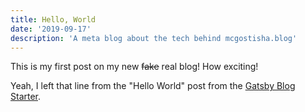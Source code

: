 ```yaml
---
title: Hello, World
date: '2019-09-17'
description: 'A meta blog about the tech behind mcgostisha.blog'
---
```


This is my first post on my new ~~fake~~ real blog! How exciting!

Yeah, I left that line from the "Hello World" post from the
[Gatsby Blog Starter](https://github.com/gatsbyjs/gatsby-starter-blog).
